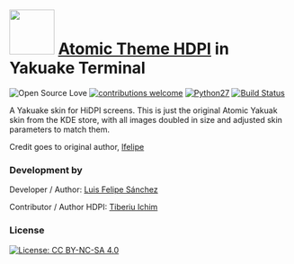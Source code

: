 # <a href="https://www.lfsystems.xyz"><img src="https://cdn.rawgit.com/lfelipe1501/Atomic-Yakuake/537e149c/logo.svg" width="80" height="80"></a> <a href="https://www.opendesktop.org/p/1159367/">Atomic Theme HDPI</a> in Yakuake Terminal

![Open Source Love](https://badges.frapsoft.com/os/v1/open-source.svg?v=103)
[![contributions welcome](https://img.shields.io/badge/contributions-welcome-brightgreen.svg?style=flat)](https://github.com/tiberiuichim/atomic-hidpi/issues)
[![Python27](https://img.shields.io/badge/python-2.7-blue.svg)](convert.py)
[![Build Status](https://img.shields.io/travis/rust-lang/rust/master.svg)](https://github.com/tiberiuichim/atomic-hidpi/commits)

A Yakuake skin for HiDPI screens. This is just the original Atomic Yakuak skin from the KDE store, with all images doubled in size and adjusted skin parameters to match them.

Credit goes to original author, [lfelipe](https://github.com/lfelipe1501)

### Development by

Developer / Author: [Luis Felipe Sánchez](https://github.com/lfelipe1501)

Contributor / Author HDPI: [Tiberiu Ichim](https://github.com/tiberiuichim)

### License
[![License: CC BY-NC-SA 4.0](https://img.shields.io/badge/License-CC%20BY--NC--SA%204.0-lightgrey.svg)](https://creativecommons.org/licenses/by-nc-sa/4.0/)
